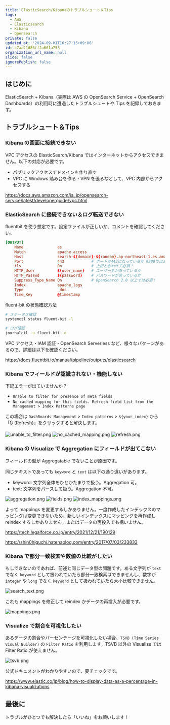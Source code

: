 ```yaml
---
title: ElasticSearch/Kibanaのトラブルシュート＆Tips
tags:
  - AWS
  - Elasticsearch
  - Kibana
  - OpenSearch
private: false
updated_at: '2024-09-01T16:27:15+09:00'
id: c7aa21686ff2a661a758
organization_url_name: null
slide: false
ignorePublish: false
---
```


## はじめに

ElasticSearch + Kibana（実際は AWS の OpenSearch Service + OpenSearch Dashboards）の利用時に遭遇したトラブルシュートや Tips を記録しておきます。

## トラブルシュート＆Tips

### Kibana の画面に接続できない

VPC アクセスの ElasticSearch/Kibana ではインターネットからアクセスできません。以下の対応が必要です。

- パブリックアクセスでドメインを作り直す
- VPC に Windows 踏み台を作る・VPN を張るなどして、VPC 内部からアクセスする

https://docs.aws.amazon.com/ja_jp/opensearch-service/latest/developerguide/vpc.html

### ElasticSearch に接続できない＆ログ転送できない

fluentbit を使う想定です。設定ファイルが正しいか、コメントを確認してください。

```toml:fluent-bit.conf
[OUTPUT]
    Name               es
    Match              apache.access                                              # 対象があっているか
    Host               search-${domain}-${random}.ap-northeast-1.es.amazonaws.com # 接続先があっているか
    Port               443            # ポートが443になっているか 9200ではありません！
    tls                On             # 上記と合わせて必須！
    HTTP_User          ${user_name}   # ユーザー名があっているか 
    HTTP_Passwd        ${password}    # パスワードが合っているか
    Suppress_Type_Name On             # OpenSearch 2.0 以上では必須！
    Index              apache_logs
    Type               _doc
    Time_Key           @timestamp
```

fluent-bit の状態確認方法

```bash
# ステータス確認
systemctl status fluent-bit -l

# ログ確認
journalctl -u fluent-bit -e
```

VPC アクセス・IAM 認証・OpenSearch Serverless など、様々なパターンがあるので、詳細は以下を確認ください。

https://docs.fluentbit.io/manual/pipeline/outputs/elasticsearch

### Kibana でフィールドが認識されない・機能しない

下記エラーが出ていませんか？

- `Unable to filter for presence of meta fields`
- `No cached mapping for this fields. Refresh field list from the Management > Index Patterns page`

この場合は `DashBoards Management` > `Index patterns` > `${your_index}` から「🔃 (Refresh)」をクリックすると解決します。

![unable_to_filter.png](https://qiita-image-store.s3.ap-northeast-1.amazonaws.com/0/3852183/19c5b156-f1cc-e08d-70dc-b4dd8cc14998.png)
![no_cached_mapping.png](https://qiita-image-store.s3.ap-northeast-1.amazonaws.com/0/3852183/a20a2338-78cd-a9c8-73ff-896b9812b072.png)
![refresh.png](https://qiita-image-store.s3.ap-northeast-1.amazonaws.com/0/3852183/94bd1094-1ade-23ac-2877-9c5c44c092a3.png)

### Kibana の Visualize で Aggregation にフィールドが出てこない

フィールドの型が Aggregatable でないことが原因です。

同じテキストであっても `keyword` と `text` は以下の通り違いがあります。

- keyword: 文字列全体をひとかたまりで扱う。Aggregation 可。
- text: 文字列をパースして扱う。Aggregation 不可。

![aggregation.png](https://qiita-image-store.s3.ap-northeast-1.amazonaws.com/0/3852183/9d50e2cd-c003-305b-f36b-53075ca6d6ed.png)
![fields.png](https://qiita-image-store.s3.ap-northeast-1.amazonaws.com/0/3852183/02ae3366-6fd1-6507-6afe-fa8209a45c29.png)
![index_mappings.png](https://qiita-image-store.s3.ap-northeast-1.amazonaws.com/0/3852183/86876efc-879a-ee45-0885-93c7ef2fb8b2.png)

よって mappings を変更するしかありません。一度作成したインデックスのマッピングは変更できないため、新しいインデックスにマッピングを再作成し reindex するしかありません。またはデータの再投入でも構いません。

https://tech.legalforce.co.jp/entry/2021/12/21/190129

https://shin0higuchi.hatenablog.com/entry/2017/07/03/233833

### Kibana で部分一致検索や数値の比較がしたい

もしできないのであれば、前述と同じデータ型の問題です。ある文字列が `text` でなく `keyword` として扱われていたら部分一致検索はできませんし、数字が `integer` や `long` でなく `keyword` として扱われていたら大小比較できません。

![search_text.png](https://qiita-image-store.s3.ap-northeast-1.amazonaws.com/0/3852183/b7c45360-86e5-b804-e068-b53c47488429.png)

これも mappings を修正して reindex かデータの再投入が必要です。

![mappings.png](https://qiita-image-store.s3.ap-northeast-1.amazonaws.com/0/3852183/4df3eefb-85ad-d407-f23b-3cbc012bcc40.png)

### Visualize で割合を可視化したい

あるデータの割合やパーセンテージを可視化したい場合、`TSVB (Time Series Visual Builder)` の `Filter Ratio` を利用します。TSVB 以外の Visualize では Filter Ratio が使えません。

![tsvb.png](https://qiita-image-store.s3.ap-northeast-1.amazonaws.com/0/3852183/6eb058f8-e1ee-3a29-b2b8-7776c346dd53.png)

公式ドキュメントがわかりやすいので、要チェックです。

https://www.elastic.co/jp/blog/how-to-display-data-as-a-percentage-in-kibana-visualizations

## 最後に

トラブルがひとつでも解決したら「いいね」をお願いします！
